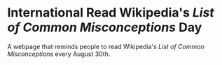 International Read Wikipedia's *List of Common Misconceptions* Day
==================================================================

A webpage that reminds people to read Wikipedia's *List of Common Misconceptions* every August 30th.